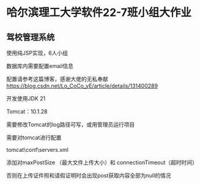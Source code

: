 # 哈尔滨理工大学软件22-7班小组大作业
## 驾校管理系统
使用纯JSP实现，6人小组

数据库内需要配置email信息


配置请参考这篇博客，感谢大佬的无私奉献
<br>
https://blog.csdn.net/Lo_CoCo_vE/article/details/131400289

开发使用JDK 21

Tomcat：10.1.28

需要修改Tomcat的log路径可写，或用管理员运行项目

需要对tomcat进行配置

tomcat\conf\servers.xml

 <Connector port="8080" protocol="HTTP/1.1"
               connectionTimeout="2000000"
               redirectPort="8443"
               maxPostSize="-1"
               maxParameterCount="1000"
               URIEncoding="UTF-8"
               />
添加对maxPostSize （最大文件上传大小）和 connectionTimeout（超时时间）

否则在上传证件照和请假证明时会出现post获取内容全部为null的情况
